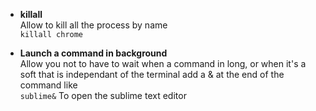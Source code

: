 * **killall**   
Allow to kill all the process by name   
`killall chrome`

* **Launch a command in background**   
Allow you not to have to wait when a command in long, or when it's a soft that is independant of the terminal
add a & at the end of the command like    
`sublime&`
To open the sublime text editor
